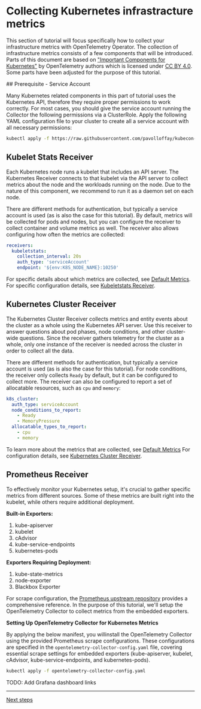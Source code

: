 # Collecting Kubernetes infrastracture metrics

This section of tutorial will focus specifically how to collect your infrastructure metrics with OpenTelemetry Operator. The collection of infrastructure metrics consists of a few components that will be introduced. Parts of this document are based on ["Important Components for Kubernetes"](https://opentelemetry.io/docs/kubernetes/collector/components/#kubeletstats-receiver) by OpenTelemetry authors which is licensed under [CC BY 4.0](https://creativecommons.org/licenses/by/4.0/). Some parts have been adjusted for the purpose of this tutorial.

## Prerequisite - Service Account

Many Kubernetes related components in this part of tutorial uses the Kubernetes API, therefore they require proper permissions to work correctly. For most cases, you should give the service account running the Collector the following permissions via a ClusterRole. Apply the following YAML configuration file to your cluster to create all a service account with all necessary permissions:

```bash
kubectl apply -f https://raw.githubusercontent.com/pavolloffay/kubecon-eu-2023-opentelemetry-kubernetes-tutorial/main/manifests/service-account.yaml
```

## Kubelet Stats Receiver

Each Kubernetes node runs a kubelet that includes an API server. The Kubernetes Receiver connects to that kubelet via the API server to collect metrics about the node and the workloads running on the node. Due to the nature of this component, we recommend to run it as a daemon set on each node.

There are different methods for authentication, but typically a service account is used (as is also the case for this tutorial). By default, metrics will be collected for pods and nodes, but you can configure the receiver to collect container and volume metrics as well. The receiver also allows configuring how often the metrics are collected:

```yaml
receivers:
  kubeletstats:
    collection_interval: 20s
    auth_type: 'serviceAccount'
    endpoint: '${env:K8S_NODE_NAME}:10250'
```

For specific details about which metrics are collected, see
[Default Metrics](https://github.com/open-telemetry/opentelemetry-collector-contrib/blob/main/receiver/kubeletstatsreceiver/documentation.md).
For specific configuration details, see
[Kubeletstats Receiver](https://github.com/open-telemetry/opentelemetry-collector-contrib/blob/main/receiver/kubeletstatsreceiver).

## Kubernetes Cluster Receiver

The Kubernetes Cluster Receiver collects metrics and entity events about the
cluster as a whole using the Kubernetes API server. Use this receiver to answer
questions about pod phases, node conditions, and other cluster-wide questions.
Since the receiver gathers telemetry for the cluster as a whole, only one
instance of the receiver is needed across the cluster in order to collect all
the data.

There are different methods for authentication, but typically a service account
is used (as is also the case for this tutorial). For node conditions, the receiver only collects `Ready` by default, but it can
be configured to collect more. The receiver can also be configured to report a
set of allocatable resources, such as `cpu` and `memory`:

```yaml
k8s_cluster:
  auth_type: serviceAccount
  node_conditions_to_report:
    - Ready
    - MemoryPressure
  allocatable_types_to_report:
    - cpu
    - memory
```

To learn more about the metrics that are collected, see
[Default Metrics](https://github.com/open-telemetry/opentelemetry-collector-contrib/blob/main/receiver/k8sclusterreceiver/documentation.md)
For configuration details, see
[Kubernetes Cluster Receiver](https://github.com/open-telemetry/opentelemetry-collector-contrib/tree/main/receiver/k8sclusterreceiver).


## Prometheus Receiver

To effectively monitor your Kubernetes setup, it's crucial to gather specific metrics from different sources. Some of these metrics are built right into the kubelet, while others require additional deployment.

**Built-in Exporters:**
1. kube-apiserver
2. kubelet
3. cAdvisor
4. kube-service-endpoints
5. kubernetes-pods

**Exporters Requiring Deployment:**
1. kube-state-metrics
2. node-exporter 
3. Blackbox Exporter

For scrape configuration, the [Prometheus upstream repository](https://raw.githubusercontent.com/prometheus/prometheus/main/documentation/examples/prometheus-kubernetes.yml) provides a comprehensive reference. In the purpose of this tutorial, we'll setup the OpenTelemetry Collector to collect metrics from the embedded exporters.

**Setting Up OpenTelemetry Collector for Kubernetes Metrics**

By applying the below manifest, you willinstall the OpenTelemetry Collector using the provided Prometheus scrape configurations. These configurations are specified in the `opentelemetry-collector-config.yaml` file, covering essential scrape settings for embedded exporters (kube-apiserver, kubelet, cAdvisor, kube-service-endpoints, and kubernetes-pods).

```bash
kubectl apply -f opentelemetry-collector-config.yaml
```

TODO: Add Grafana dashboard links

---
[Next steps](./07-correlation.md)
